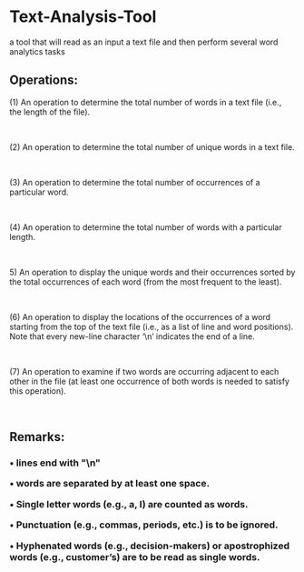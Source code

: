 # Text-Analysis-Tool
a tool that will read as an input a text file and then perform several word analytics tasks


<h2>Operations:</h2>


<p>(1) An operation to determine the total number of words in a text file (i.e., the length of 
the file).</p>
<p></p>
<br>
<p>(2) An operation to determine the total number of unique words in a text file.</p>
<p></p>
<br>
<p>(3) An operation to determine the total number of occurrences of a particular word.</p>
<p></p>
<br>
<p>(4) An operation to determine the total number of words with a particular length.</p>
<p></p>
<br>
<p>5) An operation to display the unique words and their occurrences sorted by the total
occurrences of each word (from the most frequent to the least).</p>
<p></p>
<br>
<p>(6) An operation to display the locations of the occurrences of a word starting from the 
top of the text file (i.e., as a list of line and word positions). Note that every new-line 
character ‘\n’ indicates the end of a line.</p>
<p></p>
<br>
<p>(7) An operation to examine if two words are occurring adjacent to each other in the file 
(at least one occurrence of both words is needed to satisfy this operation).</p>
<p></p>
<br>

<h2>Remarks:</h2>

<h3>
• lines end with "\n"
<p></p>
• words are separated by at least one space. 
<p></p>
• Single letter words (e.g., a, I) are counted as words. 
<p></p>
• Punctuation (e.g., commas, periods, etc.) is to be ignored. 
<p></p>
• Hyphenated words (e.g., decision-makers) or apostrophized words (e.g., customer’s) 
are to be read as single words. 
</h3>
